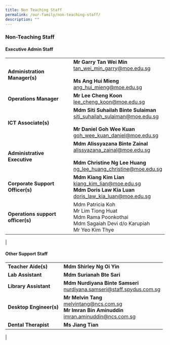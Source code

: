```yaml
---
title: Non Teaching Staff
permalink: /our-family/non-teaching-staff/
description: ""
---
```

### **Non-Teaching Staff**
#### **Executive Admin Staff**

|  |  |
|---|---|
| **Administration Manager(s)** | **Mr Garry Tan Wei Min**<br>[tan_wei_min_garry@moe.edu.sg](tan_wei_min_garry@moe.edu.sg)<br><br>**Ms Ang Hui Mieng**<br>[ang_hui_mieng@moe.edu.sg](ang_hui_mieng@moe.edu.sg) |
| **Operations Manager** | **Mr Lee Cheng Koon**<br>[lee_cheng_koon@moe.edu.sg](lee_cheng_koon@moe.edu.sg) |
| **ICT Associate(s)** | **Mdm Siti Suhailah Binte Sulaiman**<br>[siti_suhailah_sulaiman@moe.edu.sg](siti_suhailah_sulaiman@moe.edu.sg)<br><br>**Mr Daniel Goh Wee Kuan**<br>[goh_wee_kuan_daniel@moe.edu.sg](goh_wee_kuan_daniel@moe.edu.sg) |
| **Administrative Executive** | **Mdm Alissyazana Binte Zainal**<br>[alissyazana_zainal@moe.edu.sg](alissyazana_zainal@moe.edu.sg)<br><br>**Mdm Christine Ng Lee Huang**<br>[ng_lee_huang_christine@moe.edu.sg](ng_lee_huang_christine@moe.edu.sg) |
| **Corporate Support Officer(s)** |**Mdm Kiang Kim Lian**<br>[kiang_kim_lian@moe.edu.sg](kiang_kim_lian@moe.edu.sg)<br>**Mdm Doris Law Kia Luan**<br>[doris_law_kia_luan@moe.edu.sg](doris_law_kia_luan@moe.edu.sg)  |
| **Operations support officer(s)** | Mdm Patricia Koh <br>Mr Lim Tiong Huat<br>Mdm Rama Poonkothai<br>Mdm Sagaiah Devi d/o Karupiah<br>Mr Yeo Kim Thye |
|

#### **Other Support Staff**

|  |  |
|---|---|
| **Teacher Aide(s)** | **Mdm Shirley Ng Oi Yin**|
| **Lab Assistant** | **Mdm Surianah Bte Sari** |
| **Library Assistant** | **Mdm Nurdiyana Binte Samseri**<br>[nurdiyana.samseri@staff.spydus.com.sg](nurdiyana.samseri@staff.spydus.com.sg) |
| **Desktop Engineer(s)** | **Mr Melvin Tang**<br>[melvintang@ncs.com.sg](melvintang@ncs.com.sg) <br>**Mr Imran Bin Aminuddin**<br>[imran.aminuddin@ncs.com.sg](imran.aminuddin@ncs.com.sg)|
| **Dental Therapist** | **Ms Jiang Tian** |
|